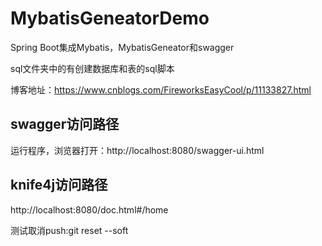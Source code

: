 # MybatisGeneatorDemo
Spring Boot集成Mybatis，MybatisGeneator和swagger

sql文件夹中的有创建数据库和表的sql脚本

博客地址：https://www.cnblogs.com/FireworksEasyCool/p/11133827.html


## swagger访问路径
运行程序，浏览器打开：http://localhost:8080/swagger-ui.html

## knife4j访问路径
http://localhost:8080/doc.html#/home

测试取消push:git reset --soft